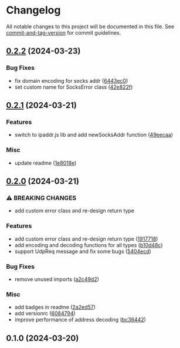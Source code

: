 # Changelog

All notable changes to this project will be documented in this file. See [commit-and-tag-version](https://github.com/absolute-version/commit-and-tag-version) for commit guidelines.

## [0.2.2](https://github.com/DCsunset/socks5-protocol/compare/v0.2.1...v0.2.2) (2024-03-23)


### Bug Fixes

* fix domain encoding for socks addr ([6443ec0](https://github.com/DCsunset/socks5-protocol/commit/6443ec00e8764f3f5b09069a0321ec5beaee40d3))
* set custom name for SocksError class ([42e822f](https://github.com/DCsunset/socks5-protocol/commit/42e822f270702d91ad6ed874e8f3ffb44556c6a2))

## [0.2.1](https://github.com/DCsunset/socks5-protocol/compare/v0.2.0...v0.2.1) (2024-03-21)


### Features

* switch to ipaddr.js lib and add newSocksAddr function ([49eecaa](https://github.com/DCsunset/socks5-protocol/commit/49eecaa08b5254afcfe378aa7948303134ea13df))


### Misc

* update readme ([1e8018e](https://github.com/DCsunset/socks5-protocol/commit/1e8018ec0f7f8ab28f1f52f86a02e4ff2fdbef38))

## [0.2.0](https://github.com/DCsunset/socks5-protocol/compare/v0.1.0...v0.2.0) (2024-03-21)


### ⚠ BREAKING CHANGES

* add custom error class and re-design return type

### Features

* add custom error class and re-design return type ([1917718](https://github.com/DCsunset/socks5-protocol/commit/19177189f8ade92481afbfb460743315c6e03897))
* add encoding and decoding functions for all types ([b10d48c](https://github.com/DCsunset/socks5-protocol/commit/b10d48c166a78e67d606c797678650ec917c951e))
* support UdpReq message and fix some bugs ([5404ecd](https://github.com/DCsunset/socks5-protocol/commit/5404ecd399724dbfed66b8b7e8c51e2f42b1fe29))


### Bug Fixes

* remove unused imports ([a2c49d2](https://github.com/DCsunset/socks5-protocol/commit/a2c49d21cfecc877863a39b1f21ca0f9c314c712))


### Misc

* add badges in readme ([2a2ed57](https://github.com/DCsunset/socks5-protocol/commit/2a2ed577e2f1bdbde28922c069a6eea94102ce9e))
* add versionrc ([6084794](https://github.com/DCsunset/socks5-protocol/commit/60847949f6b031ff509c24c07c21f13624c8f814))
* improve performance of address decoding ([bc36442](https://github.com/DCsunset/socks5-protocol/commit/bc364423a6d8974131236d1194751d82f6657554))

## 0.1.0 (2024-03-20)
